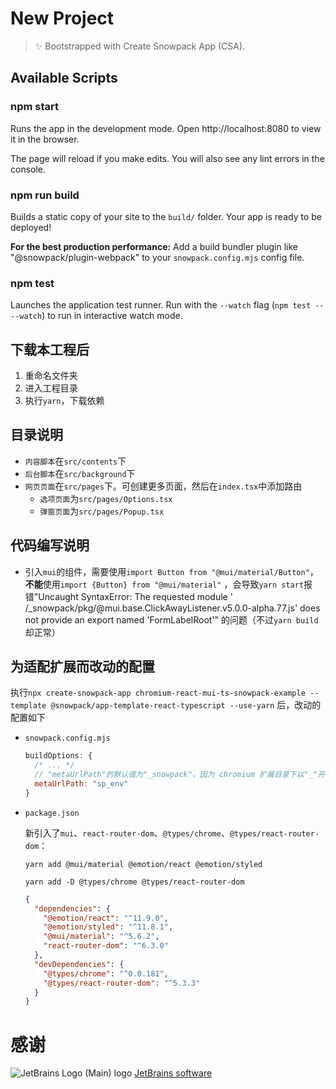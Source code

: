 # New Project

> ✨ Bootstrapped with Create Snowpack App (CSA).

## Available Scripts

### npm start

Runs the app in the development mode.
Open http://localhost:8080 to view it in the browser.

The page will reload if you make edits.
You will also see any lint errors in the console.

### npm run build

Builds a static copy of your site to the `build/` folder.
Your app is ready to be deployed!

**For the best production performance:** Add a build bundler plugin like "@snowpack/plugin-webpack" to
your `snowpack.config.mjs` config file.

### npm test

Launches the application test runner.
Run with the `--watch` flag (`npm test -- --watch`) to run in interactive watch mode.

## 下载本工程后

1. 重命名文件夹
2. 进入工程目录
3. 执行`yarn`，下载依赖

## 目录说明

* `内容脚本`在`src/contents`下
* `后台脚本`在`src/background`下
* `网页页面`在`src/pages`下。可创建更多页面，然后在`index.tsx`中添加路由
    * `选项页面`为`src/pages/Options.tsx`
    * `弹窗页面`为`src/pages/Popup.tsx`

## 代码编写说明

* 引入`mui`的组件，需要使用`import Button from "@mui/material/Button"`，**不能**使用`import {Button} from "@mui/material"`
  ，会导致`yarn start`报错"Uncaught SyntaxError: The requested module '
  /_snowpack/pkg/@mui.base.ClickAwayListener.v5.0.0-alpha.77.js' does not provide an export named 'FormLabelRoot'"
  的问题（不过`yarn build`却正常）

## 为适配扩展而改动的配置

执行`npx create-snowpack-app chromium-react-mui-ts-snowpack-example --template @snowpack/app-template-react-typescript --use-yarn`
后，改动的配置如下

* `snowpack.config.mjs`
  ```js
  buildOptions: {
    /* ... */
    // "metaUrlPath"的默认值为"_snowpack"，因为 chromium 扩展目录下以"_"开头的文件夹有内定用途，所以改名
    metaUrlPath: "sp_env"
  }
  ```
* `package.json`

  新引入了`mui`、`react-router-dom`、`@types/chrome`、`@types/react-router-dom`：

  `yarn add @mui/material @emotion/react @emotion/styled`

  `yarn add -D @types/chrome @types/react-router-dom`

  ```json
  {
    "dependencies": {
      "@emotion/react": "^11.9.0",
      "@emotion/styled": "^11.8.1",
      "@mui/material": "^5.6.2",
      "react-router-dom": "^6.3.0"
    },
    "devDependencies": {
      "@types/chrome": "^0.0.181",
      "@types/react-router-dom": "^5.3.3"
    }
  }
  ```
  
# 感谢

![JetBrains Logo (Main) logo](https://resources.jetbrains.com/storage/products/company/brand/logos/jb_beam.png)
[JetBrains software](https://jb.gg/OpenSourceSupport)